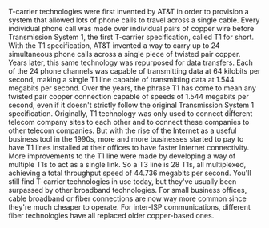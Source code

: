 T-carrier technologies were first
invented by AT&T in order to provision a system that allowed lots of phone
calls to travel across a single cable. Every individual phone call was made over
individual pairs of copper wire before Transmission System 1, the first T-carrier
specification, called T1 for short. With the T1 specification,
AT&T invented a way to carry up to 24 simultaneous phone calls across
a single piece of twisted pair copper. Years later, this same technology
was repurposed for data transfers. Each of the 24 phone channels
was capable of transmitting data at 64 kilobits per second,
making a single T1 line capable of transmitting data at 1.544
megabits per second. Over the years, the phrase T1 has
come to mean any twisted pair copper connection capable of speeds of 1.544
megabits per second, even if it doesn't strictly follow the original
Transmission System 1 specification. Originally, T1 technology was only used
to connect different telecom company sites to each other and to connect these
companies to other telecom companies. But with the rise of the Internet as
a useful business tool in the 1990s, more and more businesses started to pay
to have T1 lines installed at their offices to have faster
Internet connectivity. More improvements to the T1
line were made by developing a way of multiple T1s to
act as a single link. So a T3 line is 28 T1s, all multiplexed, achieving a total throughput speed
of 44.736 megabits per second. You'll still find T-carrier
technologies in use today, but they've usually been surpassed
by other broadband technologies. For small business offices,
cable broadband or fiber connections are now way more common
since they're much cheaper to operate. For inter-ISP communications, different fiber technologies have all
replaced older copper-based ones.

